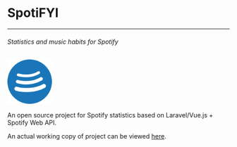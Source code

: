 <h1>SpotiFYI</h1>
<hr>
<h6>Statistics and music habits for Spotify</h6>

<img src="/default_images/logo.png" width="20%">

<p>An open source project for Spotify statistics based on Laravel/Vue.js + Spotify Web API.</p>

<p>An actual working copy of project can be viewed <a href="http://spotifyi.ru" target="_blank">here</a>.</p>
